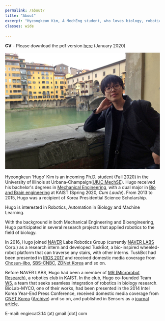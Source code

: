 ```yaml
---
permalink: /about/
title: "About"
excerpt: "Hyeongkeun Kim, A MechEng student, who loves biology, robotics, and merging them for the better."
classes: wide

---
```

**CV** - Please download the pdf version [here](/assets/CV2_HKim.pdf) (January 2020)

![times in florence](/assets/images/about_splash.jpg)

Hyeongkeun ‘Hugo’ Kim is an incoming Ph.D. student (Fall 2020) in the University of Illinois at Urbana-Champaign([UIUC MechSE](https://mechse.illinois.edu/)). Hugo received his bachelor's degrees in [Mechanical Engineering](http://me.kaist.ac.kr/eng/main/main.html), with a dual major in [Bio and Brain engineering](https://bioeng.kaist.ac.kr/) at KAIST (Spring 2020, *Cum Laude*). From 2013 to 2015, Hugo was a recipient of Korea Presidential Science Scholarship. 

Hugo is interested in Robotics, Automation in Biology and Machine Learning.

With the background in both Mechanical Engineering and Bioengineering, Hugo participated in several research projects that applied robotics to the field of biology. 

In 2016, Hugo joined [NAVER](https://www.navercorp.com/en/index.nhn) Labs Robotics Group (currently [NAVER LABS](https://www.naverlabs.com/en/) Corp.) as a research intern and developed TuskBot, a bio-inspired wheeled-robot platform that can traverse any stairs, with other interns. TuskBot had been presented in [IROS 2017](https://ieeexplore.ieee.org/document/8206614/) and received domestic media coverage from [Chosun-ilbo](http://biz.chosun.com/site/data/html_dir/2017/06/25/2017062501522.html), [SBS-CNBC](http://sbscnbc.sbs.co.kr/read.jsp?pmArticleId=10000878098), [ZDNet Korea](http://www.zdnet.co.kr/news/news_view.asp?artice_id=20171016113135) and so on.

Before NAVER LABS, Hugo had been a member of [MR (Microrobot Research)](https://mr.kaist.ac.kr), a robotics club in KAIST. In the club, Hugo co-founded Team [W5](https://mr.kaist.ac.kr/w5.html), a team that seeks seamless integration of robotics in biology research. BioLab-MYCO, one of their works, had been presented in the 2014 Intel Korea Year-End Press Conference, received domestic media coverage from [CNET Korea](https://www.cnet.co.kr/view/123762) ([Archive](http://web.archive.org/web/20150726172013/https://www.cnet.co.kr/view/123762)) and so on, and published in Sensors as a [journal article](https://doi.org/10.3390/s16060942). 

E-mail: engiecat3.14 (at) gmail [dot] com